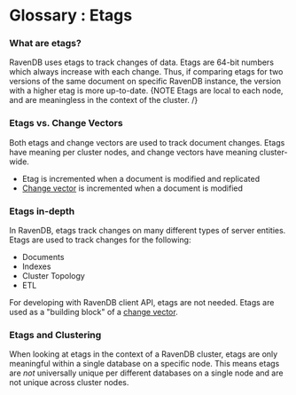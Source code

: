 ﻿# Glossary : Etags

### What are etags?
RavenDB uses etags to track changes of data. Etags are 64-bit numbers which always increase with each change.
Thus, if comparing etags for two versions of the same document on specific RavenDB instance, the version with a higher etag is more up-to-date.
{NOTE Etags are local to each node, and are meaningless in the context of the cluster. /}

### Etags vs. Change Vectors
Both etags and change vectors are used to track document changes. Etags have meaning per cluster nodes, and change vectors have meaning cluster-wide.
* Etag is incremented when a document is modified and replicated
* [Change vector](../server/clustering/change-vector) is incremented when a document is modified

### Etags in-depth
In RavenDB, etags track changes on many different types of server entities. 
Etags are used to track changes for the following:
* Documents
* Indexes
* Cluster Topology
* ETL

For developing with RavenDB client API, etags are not needed. Etags are used as a "building block" of a [change vector](../server/clustering/change-vector).

### Etags and Clustering
When looking at etags in the context of a RavenDB cluster, etags are only meaningful within a single database on a specific node.
This means etags are _not_ universally unique per different databases on a single node and are not unique across cluster nodes.
